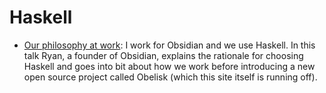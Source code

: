 # Haskell

- [Our philosophy at work](https://www.youtube.com/watch?v=riJuXDIUMA0): I work for Obsidian and we use Haskell. In this talk Ryan, a founder of Obsidian, explains the rationale for choosing Haskell and goes into bit about how we work before introducing a new open source project called Obelisk (which this site itself is running off).
